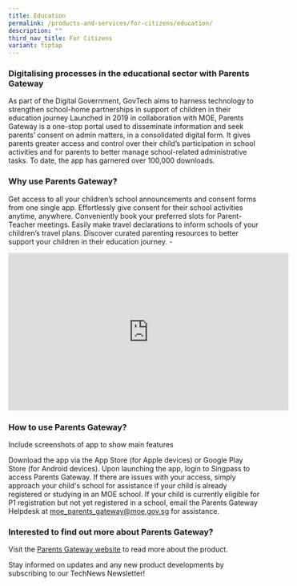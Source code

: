 ```yaml
---
title: Education
permalink: /products-and-services/for-citizens/education/
description: ""
third_nav_title: For Citizens
variant: tiptap
---
```

<h3><strong>Digitalising processes in the educational sector with Parents Gateway</strong></h3>
<p>As part of the Digital Government, GovTech aims to harness technology
to strengthen school-home partnerships in support of children in their
education journey Launched in 2019 in collaboration with MOE, Parents Gateway
is a one-stop portal used to disseminate information and seek parents’
consent on admin matters, in a consolidated digital form. It gives parents
greater access and control over their child’s participation in school activities
and for parents to better manage school-related administrative tasks. To
date, the app has garnered over 100,000 downloads.</p>
<h3><strong>Why use Parents Gateway?</strong></h3>
<p>Get access to all your children’s school announcements and consent forms
from one single app. Effortlessly give consent for their school activities
anytime, anywhere. Conveniently book your preferred slots for Parent-Teacher
meetings. Easily make travel declarations to inform schools of your children’s
travel plans. Discover curated parenting resources to better support your
children in their education journey. -</p>
<p></p>
<div class="iframe-wrapper">
<iframe height="315" width="560" allowfullscreen="true" frameborder="0" src="https://www.youtube.com/embed/EKpiTM5axNA?si=X08HUA1fdX0UhAzR"></iframe>
</div>
<p></p>
<h3><strong>How to use Parents Gateway?</strong></h3>
<p>Include screenshots of app to show main features</p>
<p>Download the app via the App Store (for Apple devices) or Google Play
Store (for Android devices). Upon launching the app, login to Singpass
to access Parents Gateway. If there are issues with your access, simply
approach your child's school for assistance if your child is already registered
or studying in an MOE school. If your child is currently eligible for P1
registration but not yet registered in a school, email the Parents Gateway
Helpdesk at <a href="https://www.youtube.com/watch?v=EKpiTM5axNA" rel="noopener noreferrer nofollow" target="_blank">moe_parents_gateway@moe.gov.sg</a> for
assistance.</p>
<p></p>
<h3><strong>Interested to find out more about Parents Gateway?</strong></h3>
<p>Visit the <a href="https://pg.moe.edu.sg/#home" class="waffle-rich-text-link" rel="noopener noreferrer nofollow" target="_blank"><u>Parents Gateway website</u></a> to
read more about the product.</p>
<p>Stay informed on updates and any new product developments by subscribing
to our TechNews Newsletter!</p>